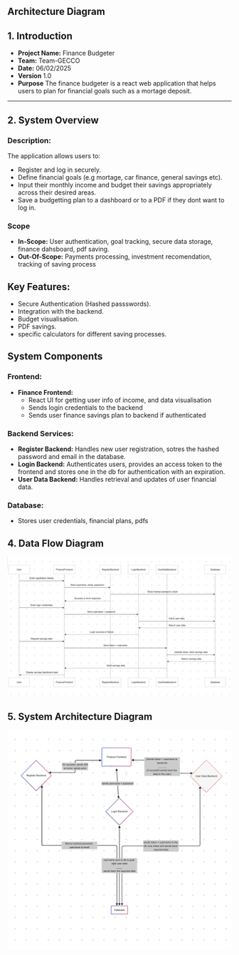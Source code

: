 ## Architecture Diagram

## 1. Introduction
- **Project Name:** Finance Budgeter
- **Team:** Team-GECCO
- **Date:** 06/02/2025
- **Version** 1.0
- **Purpose**
  The finance budgeter is a react web application that helps users to plan for financial goals such as a mortage deposit.

---

## 2. System Overview
### Description:
The application allows users to:
- Register and log in securely.
- Define financial goals (e.g mortage, car finance, general savings etc).
- Input their monthly income and budget their savings appropriately across their desired areas.
- Save a budgetting plan to a dashboard or to a PDF if they dont want to log in.

### Scope
- **In-Scope:** User authentication, goal tracking, secure data storage, finance dahsboard, pdf saving.
- **Out-Of-Scope:** Payments processing, investment recomendation, tracking of saving process

## Key Features: 
- Secure Authentication (Hashed passswords).
- Integration with the backend.
- Budget visualisation.
- PDF savings.
- specific calculators for different saving processes.

## System Components
### **Frontend:**
- **Finance Frontend:**
    - React UI for getting user info of income, and data visualisation
    - Sends login credentials to the backend
    - Sends user finance savings plan to backend if authenticated

### **Backend Services:**
- **Register Backend:** Handles new user registration, sotres the hashed password and email in the database.
- **Login Backend:** Authenticates users, provides an access token to the frontend and stores one in the db for authentication with an expiration.
- **User Data Backend:** Handles retrieval and updates of user financial data.

### **Database:**
- Stores user credentials, financial plans, pdfs

## 4. Data Flow Diagram

![Data Flow Diagram](./frontend/BudgetingBuddy-frontend/src/assets/data-flow-diagram.png)

## 5. System Architecture Diagram

![Architecture Diagram](./frontend/BudgetingBuddy-frontend/src/assets/architecture-diagram.png)

